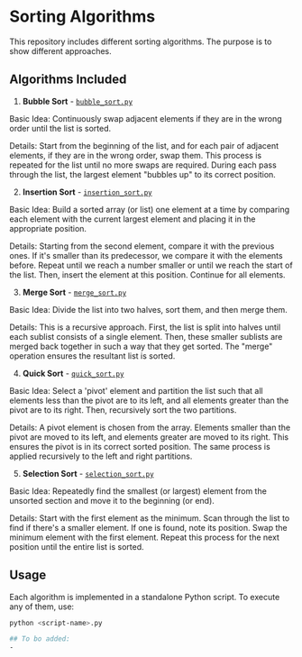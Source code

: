 # Sorting Algorithms

This repository includes different sorting algorithms. The purpose is to show different approaches.

## Algorithms Included

1. **Bubble Sort** - [`bubble_sort.py`](./bubble_sort.py)

Basic Idea: Continuously swap adjacent elements if they are in the wrong order until the list is sorted.

Details: Start from the beginning of the list, and for each pair of adjacent elements, if they are in the wrong order, swap them. This process is repeated for the list until no more swaps are required. During each pass through the list, the largest element "bubbles up" to its correct position.

2. **Insertion Sort** - [`insertion_sort.py`](./insertion_sort.py)

Basic Idea: Build a sorted array (or list) one element at a time by comparing each element with the current largest element and placing it in the appropriate position.

Details: Starting from the second element, compare it with the previous ones. If it's smaller than its predecessor, we compare it with the elements before. Repeat until we reach a number smaller or until we reach the start of the list. Then, insert the element at this position. Continue for all elements.

3. **Merge Sort** - [`merge_sort.py`](./merge_sort.py)

Basic Idea: Divide the list into two halves, sort them, and then merge them.

Details: This is a recursive approach. First, the list is split into halves until each sublist consists of a single element. Then, these smaller sublists are merged back together in such a way that they get sorted. The "merge" operation ensures the resultant list is sorted.

4. **Quick Sort** - [`quick_sort.py`](./quick_sort.py)

Basic Idea: Select a 'pivot' element and partition the list such that all elements less than the pivot are to its left, and all elements greater than the pivot are to its right. Then, recursively sort the two partitions.

Details: A pivot element is chosen from the array. Elements smaller than the pivot are moved to its left, and elements greater are moved to its right. This ensures the pivot is in its correct sorted position. The same process is applied recursively to the left and right partitions.

5. **Selection Sort** - [`selection_sort.py`](./quick_sort.py)

Basic Idea: Repeatedly find the smallest (or largest) element from the unsorted section and move it to the beginning (or end).

Details: Start with the first element as the minimum. Scan through the list to find if there's a smaller element. If one is found, note its position. Swap the minimum element with the first element. Repeat this process for the next position until the entire list is sorted.

## Usage

Each algorithm is implemented in a standalone Python script. To execute any of them, use:

```bash
python <script-name>.py

## To bo added:
- 
